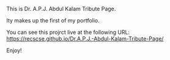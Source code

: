 This is Dr. A.P.J. Abdul Kalam Tribute Page.

Ity makes up the first of my portfolio.

You can see this projrct live at the following URL:
https://recscse.github.io/Dr.A.P.J.-Abdul-Kalam-Tribute-Page/

Enjoy!